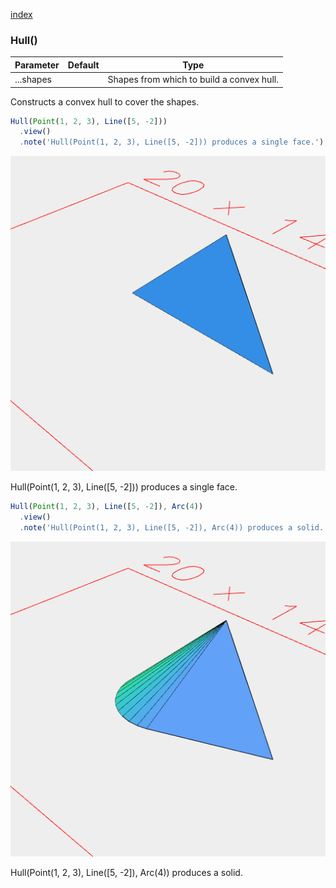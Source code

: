 [index](../../nb/api/index.md)
### Hull()
Parameter|Default|Type
---|---|---
|...shapes||Shapes from which to build a convex hull.

Constructs a convex hull to cover the shapes.

```JavaScript
Hull(Point(1, 2, 3), Line([5, -2]))
  .view()
  .note('Hull(Point(1, 2, 3), Line([5, -2])) produces a single face.');
```

![Image](Hull.md.$2.png)

Hull(Point(1, 2, 3), Line([5, -2])) produces a single face.

```JavaScript
Hull(Point(1, 2, 3), Line([5, -2]), Arc(4))
  .view()
  .note('Hull(Point(1, 2, 3), Line([5, -2]), Arc(4)) produces a solid.');
```

![Image](Hull.md.$3.png)

Hull(Point(1, 2, 3), Line([5, -2]), Arc(4)) produces a solid.
